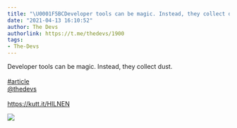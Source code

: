 ```yaml
---
title: "\U0001F5BCDeveloper tools can be magic. Instead, they collect dust. #article@thedevshttps://kutt.it/HILNEN"
date: "2021-04-13 16:10:52"
author: The Devs
authorlink: https://t.me/thedevs/1900
tags:
- The-Devs
---
```

<p>Developer tools can be magic. Instead, they collect dust. <br><br><a href="https://t.me/thedevs/1900?q=%23article">#article</a><br><a href="https://t.me/thedevs" target="_blank">@thedevs</a><br><br><a href="https://kutt.it/HILNEN" target="_blank" rel="noopener">https://kutt.it/HILNEN</a></p><img src="https://cdn4.telesco.pe/file/NBeEq0kET5M28n0vt0GGq_8I6jMRjqGXBeplbOZq6Kvnya_BVQRQSKM8laoD_6KqpBIboDciZU9hH2Ymsz0ezx-F0e38grIOEp8d909q8Fe4R2OsCeydPiMv8SNab21j6rfSdZCJf_BRyNgR2MlxI-hGi1MJRApkVwin-LipC9Xw22gRaB8uy3jryNSp6bHwSN0dm57f9a3zyV64gDTLbruIr0QqDOhjeQdlZ82LLO3P7RL9VKVD-jUcHPOgHKk-Fj5Ku4ZvyRpk1Rwl3etchnzmR_-Ecae0mM_cBTqhjw25-fTGitO92OKBBnxNb_C3jFO1HHg8ZjYE6rLl6nWL1A.jpg" referrerpolicy="no-referrer">